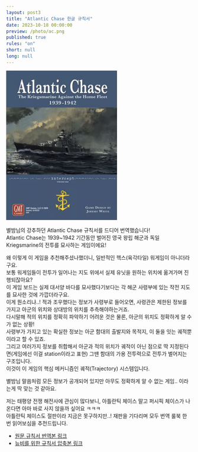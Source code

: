 ```yaml
---
layout: post3
title: "Atlantic Chase 한글 규칙서"
date: 2023-10-18 00:00:00
preview: /photo/ac.png
published: true
rules: "on"
short: null
long: null
---
```


<img src="/photo/ac.png" width="300">

별밤님의 강추하던 Atlantic Chase 규칙서를 드디어 번역했습니다!<br>
Atlantic Chase는 1939~1942 기간동안 벌어진 영국 왕립 해군과 독일 Kriegsmarine의 전투를 묘사하는 게임이에요!

왜 이렇게 이 게임을 추천해주셨나했더니, 일반적인 헥스(육각타일) 워게임이 아니더라구요.<br>
보통 워게임들이 전투가 일어나는 지도 위에서 실제 유닛을 원하는 위치에 옮겨가며 진행되잖아요?<br>
이 게임 보드는 실제 대서양 바다를 묘사했다기보다는 각 해군 사령부에 있는 작전 지도를 묘사한 것에 가깝더라구요.<br>
이게 뭔소리냐..! 적과 조우했다는 정보가 사령부로 들어오면, 사령관은 제한된 정보를 가지고 아군의 위치와 상대방의 위치를 추측해야하는거죠.<br>
다시말해 적의 위치를 정확히 파악하기 어려운 것은 물론, 아군의 위치도 정확하게 알 수가 없는 상황!<br>
사령부가 가지고 있는 확실한 정보는 아군 함대의 출발지와 목적지, 이 둘을 잇는 궤적뿐이라고 할 수 있죠.<br>
그리고 여러가지 정보를 취합해서 아군과 적의 위치가 궤적이 아닌 점으로 딱 지정된다면(게임에선 이걸 station이라고 표현)
그땐 함대의 가용 전투력으로 전투가 벌어지는 구조입니다.<br>
이것이 이 게임의 핵심 메커니즘인 궤적(Trajectory) 시스템입니다.

별밤님 말씀처럼 모든 정보가 공개되어 있지만 아무도 정확하게 알 수 없는 게임.. 이라는게 딱 맞는 것 같아요.

저는 태평양 전쟁 해전사에 관심이 많다보니, 아틀란틱 체이스 말고 퍼시픽 체이스가 나온다면 아마 바로 사지 않을까 싶어요 ㅋㅋㅋ<br>
아틀란틱 체이스도 절판이라 지금은 못구하지만..! 재판을 기다리며 모두 번역 룰북 한 번 읽어보심을 추천드립니다.<br>

- [원문 규칙서 번역본 링크](https://daso-bgg.notion.site/Atlantic-Chase-79cfc902e84a430ebcd3bc9de6d2ad99?pvs=4)
- [뉴비를 위한 규칙서 압축본 링크](https://daso-bgg.notion.site/Atlantic-Chase-rules-for-newbies-defd916a0abe45c3972bbf4e673d57b4?pvs=4)

